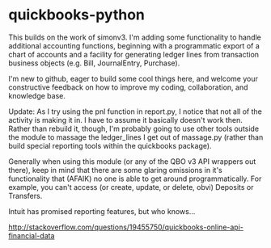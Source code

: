 quickbooks-python
=================

This builds on the work of simonv3. I'm adding some functionality to handle additional accounting functions,
beginning with a programmatic export of a chart of accounts and a facility for generating ledger lines from transaction business objects (e.g. Bill, JournalEntry, Purchase).

I'm new to github, eager to build some cool things here, and welcome your constructive feedback on how to
improve my coding, collaboration, and knowledge base.

Update: As I try using the pnl function in report.py, I notice that not all of the activity is making it in. I have to assume it basically doesn't work then. Rather than rebuild it, though, I'm probably going to use other tools outside the  module to massage the ledger_lines I get out of massage.py (rather than build special reporting tools within the quickbooks package).

Generally when using this module (or any of the QBO v3 API wrappers out there), keep in mind that there are some glaring omissions in it's functionality that (AFAIK) no one is able to get around programmatically. For example, you can't access (or create, update, or delete, obvi) Deposits or Transfers.

Intuit has promised reporting features, but who knows...

http://stackoverflow.com/questions/19455750/quickbooks-online-api-financial-data
